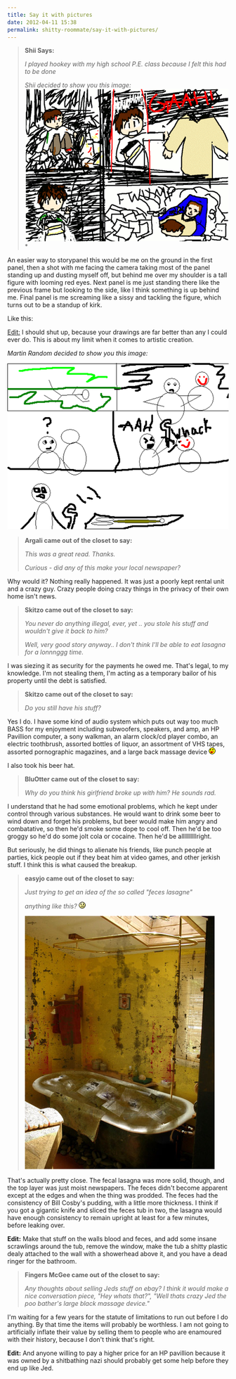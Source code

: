 ```yaml
---
title: Say it with pictures
date: 2012-04-11 15:38
permalink: shitty-roommate/say-it-with-pictures/
---
```


>**Shii Says:**
>
>*I played hookey with my high school P.E. class because I felt this had to be done*
>
>*Shii decided to show you this image:*<br>![Gaaaaah](/assets/images/shitty/gaaah.gif)*

An easier way to storypanel this would be me on the ground in the first panel, then a shot with me facing the camera taking most of the panel standing up and dusting myself off, but behind me over my shoulder is a tall figure with looming red eyes. Next panel is me just standing there like the previous frame but looking to the side, like I think something is up behind me. Final panel is me screaming like a sissy and tackling the figure, which turns out to be a standup of kirk.

Like this:

<u>Edit:</u> I should shut up, because your drawings are far better than any I could ever do. This is about my limit when it comes to artistic creation.

*Martin Random decided to show you this image:*

![Standup of Captain Kirk](/assets/images/shitty/StandupOfCaptainKirk.gif)

>**Argali came out of the closet to say:**
>
>*This was a great read. Thanks.*
>
>*Curious - did any of this make your local newspaper?*

Why would it? Nothing really happened. It was just a poorly kept rental unit and a crazy guy. Crazy people doing crazy things in the privacy of their own home isn't news.

>**Skitzo came out of the closet to say:**
>
>*You never do anything illegal, ever, yet .. you stole his stuff and wouldn't give it back to him?*
>
>*Well, very good story anyway.. I don't think I'll be able to eat lasagna for a lonnnggg time.*

I was siezing it as security for the payments he owed me. That's legal, to my knowledge. I'm not stealing them, I'm acting as a temporary bailor of his property until the debt is satisfied.

>**Skitzo came out of the closet to say:**
>
>*Do you still have his stuff?*

Yes I do. I have some kind of audio system which puts out way too much BASS for my enjoyment including subwoofers, speakers, and amp, an HP Pavillion computer, a sony walkman, an alarm clock/cd player combo, an electric toothbrush, assorted bottles of liquor, an assortment of VHS tapes, assorted pornographic magazines, and a large back massage device ![Kissy Face](/assets/images/shitty/KissyFace.gif)

I also took his beer hat.

>**BluOtter came out of the closet to say:**
>
>*Why do you think his girlfriend broke up with him?  He sounds rad.*

I understand that he had some emotional problems, which he kept under control through various substances. He would want to drink some beer to wind down and forget his problems, but beer would make him angry and combatative, so then he'd smoke some dope to cool off. Then he'd be too groggy so he'd do some jolt cola or cocaine. Then he'd be allllllllllright.

But seriously, he did things to alienate his friends, like punch people at parties, kick people out if they beat him at video games, and other jerkish stuff. I think this is what caused the breakup.

>**easyjo came out of the closet to say:**
>
>*Just trying to get an idea of the so called "feces lasagne"*
>
>*anything like this? ![frown](/assets/images/shitty/frown.gif)*
>
>*![Fecal Lasagne](/assets/images/shitty/lasagne.jpg)*

That's actually pretty close. The fecal lasagna was more solid, though, and the top layer was just moist newspapers. The feces didn't become apparent except at the edges and when the thing was prodded. The feces had the consistency of Bill Cosby's pudding, with a little more thickness. I think if you got a gigantic knife and sliced the feces tub in two, the lasagna would have enough consistency to remain upright at least for a few minutes, before leaking over.

__Edit:__ Make that stuff on the walls blood and feces, and add some insane scrawlings around the tub, remove the window, make the tub a shitty plastic dealy attached to the wall with a showerhead above it, and you have a dead ringer for the bathroom.

>**Fingers McGee came out of the closet to say:**
>
>*Any thoughts about selling Jeds stuff on ebay? I think it would make a nice conversation piece, "Hey whats that?", "Well thats crazy Jed the poo bather's large black massage device."*

I'm waiting for a few years for the statute of limitations to run out before I do anything. By that time the items will probably be worthless. I am not going to artificially inflate their value by selling them to people who are enamoured with their history, because I don't think that's right.

__Edit:__ And anyone willing to pay a higher price for an HP pavillion because it was owned by a shitbathing nazi should probably get some help before they end up like Jed.